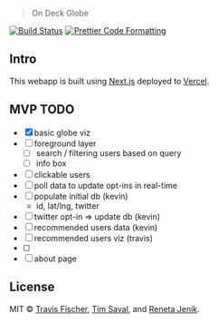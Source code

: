 > On Deck Globe

[![Build Status](https://github.com/senpai-so/on-deck-globe/actions/workflows/build.yml/badge.svg)](https://github.com/senpai-so/on-deck-globe/actions/workflows/build.yml) [![Prettier Code Formatting](https://img.shields.io/badge/code_style-prettier-brightgreen.svg)](https://prettier.io)

## Intro

This webapp is built using [Next.js](https://nextjs.org) deployed to [Vercel](http://vercel.com).

## MVP TODO

- [x] basic globe viz
- [ ] foreground layer
  - [ ] search / filtering users based on query
  - [ ] info box
- [ ] clickable users
- [ ] poll data to update opt-ins in real-time
- [ ] populate initial db (kevin)
  - id, lat/lng, twitter
- [ ] twitter opt-in => update db (kevin)
- [ ] recommended users data (kevin)
- [ ] recommended users viz (travis)
- [ ]
- [ ] about page

## License

MIT © [Travis Fischer](https://transitivebullsh.it), [Tim Saval](https://twitter.com/timsaval), and [Reneta Jenik](https://www.linkedin.com/in/renetajenik/).
